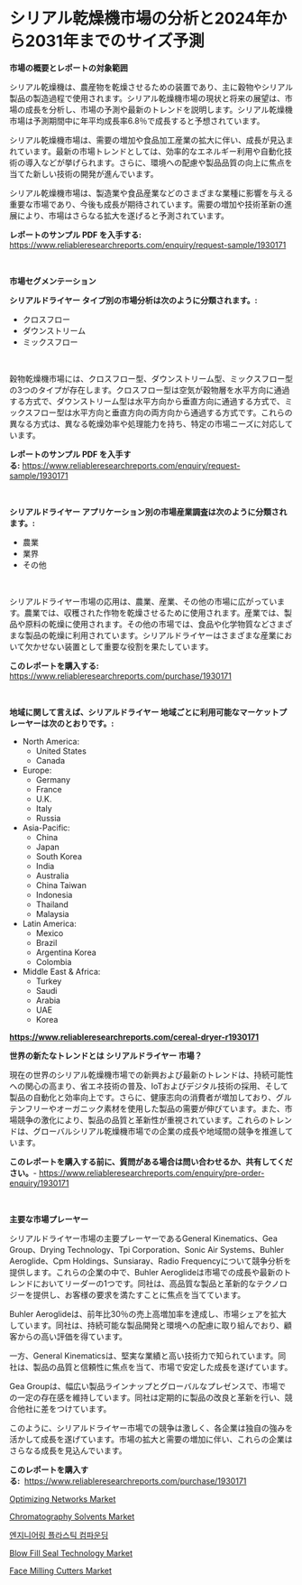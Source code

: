 <p><h1>シリアル乾燥機市場の分析と2024年から2031年までのサイズ予測</h1></p><p><strong>市場の概要とレポートの対象範囲</strong></p>
<p><p>シリアル乾燥機は、農産物を乾燥させるための装置であり、主に穀物やシリアル製品の製造過程で使用されます。シリアル乾燥機市場の現状と将来の展望は、市場の成長を分析し、市場の予測や最新のトレンドを説明します。シリアル乾燥機市場は予測期間中に年平均成長率6.8％で成長すると予想されています。</p><p>シリアル乾燥機市場は、需要の増加や食品加工産業の拡大に伴い、成長が見込まれています。最新の市場トレンドとしては、効率的なエネルギー利用や自動化技術の導入などが挙げられます。さらに、環境への配慮や製品品質の向上に焦点を当てた新しい技術の開発が進んでいます。</p><p>シリアル乾燥機市場は、製造業や食品産業などのさまざまな業種に影響を与える重要な市場であり、今後も成長が期待されています。需要の増加や技術革新の進展により、市場はさらなる拡大を遂げると予測されています。</p></p>
<p><strong>レポートのサンプル PDF を入手する:</strong> <a href="https://www.reliableresearchreports.com/enquiry/request-sample/1930171">https://www.reliableresearchreports.com/enquiry/request-sample/1930171</a></p>
<p>&nbsp;</p>
<p><strong>市場セグメンテーション</strong></p>
<p><strong>シリアルドライヤー タイプ別の市場分析は次のように分類されます。:</strong></p>
<p><ul><li>クロスフロー</li><li>ダウンストリーム</li><li>ミックスフロー</li></ul></p>
<p>&nbsp;</p>
<p><p>穀物乾燥機市場には、クロスフロー型、ダウンストリーム型、ミックスフロー型の3つのタイプが存在します。クロスフロー型は空気が穀物層を水平方向に通過する方式で、ダウンストリーム型は水平方向から垂直方向に通過する方式で、ミックスフロー型は水平方向と垂直方向の両方向から通過する方式です。これらの異なる方式は、異なる乾燥効率や処理能力を持ち、特定の市場ニーズに対応しています。</p></p>
<p><strong>レポートのサンプル PDF を入手する:</strong>&nbsp;<a href="https://www.reliableresearchreports.com/enquiry/request-sample/1930171">https://www.reliableresearchreports.com/enquiry/request-sample/1930171</a></p>
<p>&nbsp;</p>
<p><strong> シリアルドライヤー アプリケーション別の市場産業調査は次のように分類されます。:</strong></p>
<p><ul><li>農業</li><li>業界</li><li>その他</li></ul></p>
<p>&nbsp;</p>
<p><p>シリアルドライヤー市場の応用は、農業、産業、その他の市場に広がっています。農業では、収穫された作物を乾燥させるために使用されます。産業では、製品や原料の乾燥に使用されます。その他の市場では、食品や化学物質などさまざまな製品の乾燥に利用されています。シリアルドライヤーはさまざまな産業において欠かせない装置として重要な役割を果たしています。</p></p>
<p><strong>このレポートを購入する:</strong>&nbsp; <a href="https://www.reliableresearchreports.com/purchase/1930171">https://www.reliableresearchreports.com/purchase/1930171</a></p>
<p>&nbsp;</p>
<p><strong>地域に関して言えば、シリアルドライヤー 地域ごとに利用可能なマーケットプレーヤーは次のとおりです。:</strong></p>
<p><ul>
    <li>
        North America:
        <ul>
            <li>United States</li>
            <li>Canada</li>
        </ul>
    </li>
    <li>
        Europe:
        <ul>
            <li>Germany</li>
            <li>France</li>
            <li>U.K.</li>
            <li>Italy</li>
            <li>Russia</li>
        </ul>
    </li>
    <li>
        Asia-Pacific:
        <ul>
            <li>China</li>
            <li>Japan</li>
            <li>South Korea</li>
            <li>India</li>
            <li>Australia</li>
            <li>China Taiwan</li>
            <li>Indonesia</li>
            <li>Thailand</li>
            <li>Malaysia</li>
        </ul>
    </li>
    <li>
        Latin America:
        <ul>
            <li>Mexico</li>
            <li>Brazil</li>
            <li>Argentina Korea</li>
            <li>Colombia</li>
        </ul>
    </li>
    <li>
        Middle East & Africa:
        <ul>
            <li>Turkey</li>
            <li>Saudi</li>
            <li>Arabia</li>
            <li>UAE</li>
            <li>Korea</li>
        </ul>
    </li>
    </ul></p>
<p><strong><a href="https://www.reliableresearchreports.com/cereal-dryer-r1930171">https://www.reliableresearchreports.com/cereal-dryer-r1930171</a></strong>&nbsp;</p>
<p><strong>世界の新たなトレンドとは シリアルドライヤー 市場？</strong></p>
<p><p>現在の世界のシリアル乾燥機市場での新興および最新のトレンドは、持続可能性への関心の高まり、省エネ技術の普及、IoTおよびデジタル技術の採用、そして製品の自動化と効率向上です。さらに、健康志向の消費者が増加しており、グルテンフリーやオーガニック素材を使用した製品の需要が伸びています。また、市場競争の激化により、製品の品質と革新性が重視されています。これらのトレンドは、グローバルシリアル乾燥機市場での企業の成長や地域間の競争を推進しています。</p></p>
<p><strong>このレポートを購入する前に、質問がある場合は問い合わせるか、共有してください。</strong>- <a href="https://www.reliableresearchreports.com/enquiry/pre-order-enquiry/1930171">https://www.reliableresearchreports.com/enquiry/pre-order-enquiry/1930171</a></p>
<p>&nbsp;</p>
<p><strong>主要な市場プレーヤー</strong></p>
<p><p>シリアルドライヤー市場の主要プレーヤーであるGeneral Kinematics、Gea Group、Drying Technology、Tpi Corporation、Sonic Air Systems、Buhler Aeroglide、Cpm Holdings、Sunsiaray、Radio Frequencyについて競争分析を提供します。これらの企業の中で、Buhler Aeroglideは市場での成長や最新のトレンドにおいてリーダーの1つです。同社は、高品質な製品と革新的なテクノロジーを提供し、お客様の要求を満たすことに焦点を当てています。</p><p>Buhler Aeroglideは、前年比30％の売上高増加率を達成し、市場シェアを拡大しています。同社は、持続可能な製品開発と環境への配慮に取り組んでおり、顧客からの高い評価を得ています。</p><p>一方、General Kinematicsは、堅実な業績と高い技術力で知られています。同社は、製品の品質と信頼性に焦点を当て、市場で安定した成長を遂げています。</p><p>Gea Groupは、幅広い製品ラインナップとグローバルなプレゼンスで、市場での一定の存在感を維持しています。同社は定期的に製品の改良と革新を行い、競合他社に差をつけています。</p><p>このように、シリアルドライヤー市場での競争は激しく、各企業は独自の強みを活かして成長を遂げています。市場の拡大と需要の増加に伴い、これらの企業はさらなる成長を見込んでいます。</p></p>
<p><strong>このレポートを購入する:</strong>&nbsp;&nbsp;<a href="https://www.reliableresearchreports.com/purchase/1930171">https://www.reliableresearchreports.com/purchase/1930171</a></p>
<p><p><a href="https://github.com/gdfhhhj/Market-Research-Report-List-4/blob/main/optimizing-networks-market.md">Optimizing Networks Market</a></p><p><a href="https://issuu.com/reportprime-2/docs/chromatography-solvents-market-size-2030.pptx">Chromatography Solvents Market</a></p><p><a href="https://github.com/JackieFauhey9089475/Market-Research-Report-List-1/blob/main/769301918453.md">엔지니어링 플라스틱 컴파운딩</a></p><p><a href="https://cautious-neon-760.notion.site/Blow-Fill-Seal-Technology-Market-Size-Market-Share-and-Global-Market-Analysis-Report-2024-2031-bb9d60bf06104d87b2040e7521a6612d">Blow Fill Seal Technology Market</a></p><p><a href="https://view.publitas.com/reportprime-1/face-milling-cutters-market-research-report-unlocks-analysis-on-the-market-financial-status-market-size-and-market-revenue-upto-2031/">Face Milling Cutters Market</a></p></p>